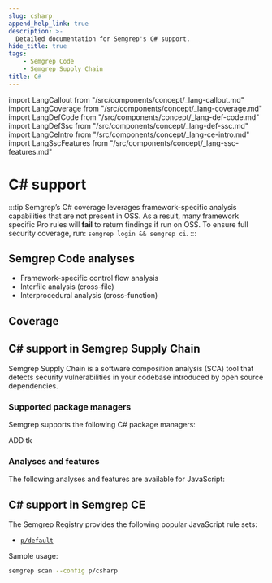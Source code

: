 ```yaml
---
slug: csharp
append_help_link: true
description: >-
  Detailed documentation for Semgrep's C# support. 
hide_title: true
tags:
    - Semgrep Code
    - Semgrep Supply Chain
title: C#
---
```


import LangCallout from "/src/components/concept/_lang-callout.md"
import LangCoverage from "/src/components/concept/_lang-coverage.md"
import LangDefCode from "/src/components/concept/_lang-def-code.md"
import LangDefSsc from "/src/components/concept/_lang-def-ssc.md"
import LangCeIntro from "/src/components/concept/_lang-ce-intro.md"
import LangSscFeatures from "/src/components/concept/_lang-ssc-features.md"

# C# support

:::tip 
Semgrep’s C# coverage leverages framework-specific analysis capabilities that are not present in OSS. As a result, many framework specific Pro rules will **fail** to return findings if run on OSS. To ensure full security coverage, run: `semgrep login && semgrep ci`.
:::

## Semgrep Code analyses

* Framework-specific control flow analysis 
* Interfile analysis (cross-file)
* Interprocedural analysis (cross-function)

## Coverage 

<LangCoverage />

## C# support in Semgrep Supply Chain

Semgrep Supply Chain is a software composition analysis (SCA) tool that detects security vulnerabilities in your codebase introduced by open source dependencies.

<LangDefSsc />

### Supported package managers

Semgrep supports the following C# package managers:

ADD tk

### Analyses and features

The following analyses and features are available for JavaScript:

<LangSscFeatures />

## C# support in Semgrep CE

<LangCeIntro />

The Semgrep Registry provides the following popular JavaScript rule sets:

- [<i class="fas fa-external-link fa-xs"></i> `p/default`](https://semgrep.dev/p/default)
<!-- confir tk
-  [<i class="fas fa-external-link fa-xs"></i> `p/javascript`](https://semgrep.dev/p/javascript)
- [<i class="fas fa-external-link fa-xs"></i> `p/trailofbits`](https://semgrep.dev/p/trailofbits)

-->
Sample usage:

```bash
semgrep scan --config p/csharp
```
